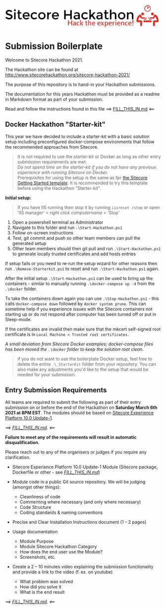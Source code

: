 ![Hackathon Logo](docs/images/hackathon.png?raw=true "Hackathon Logo")

# Submission Boilerplate

Welcome to Sitecore Hackathon 2021.

The Hackathon site can be found at http://www.sitecorehackathon.org/sitecore-hackathon-2021/

The purpose of this repository is to hand-in your Hackathon submissions.

The documentation for this years Hackathon must be provided as a readme in Markdown format as part of your submission.

Read and follow the instructions found in this file ⟹ [FILL_THIS_IN.md](FILL_THIS_IN.md) ⟸

## Docker Hackathon "Starter-kit"

This year we have decided to include a starter-kit with a basic solution setup including preconfigured docker-compose environments that follow the recommended approaches from Sitecore.

> It is not required to use the starter-kit or Docker as long as other entry submission requirements are met.  
> _Do not spend time on the starter-kit if you do not have any previous experience with running Sitecore on Docker._  
> Prerequisites for using the setup is the same as fpr [the Sitecore Getting Started template](https://doc.sitecore.com/developers/100/developer-tools/en/walkthrough--using-the-getting-started-template.html). It is recommended to try this template before using the Hackathon "Starter-kit".

__Initial setup:__
   > If you have IIS running then stop it by running `iisreset /stop` or open 'IIS manager' > _right click computername_ > 'Stop'
1. Open a powershell terminal as Administrator
2. Navigate to this folder and run `.\Start-Hackathon.ps1`
3. Follow on-screen instructions
4. Test, git commit and push so other team members can pull the generated setup
5. Other team members should then git pull and run `.\Start-Hackathon.ps1` to generate locally trusted certificates and add hosts entries

If setup fails or you need to re-run the setup wizard for other reasons then run `.\Remove-Starterkit.ps1` to reset and run `.\Start-Hackathon.ps1` again.

After the initial setup `.\Start-Hackathon.ps1` can be used to bring up the containers - similar to manually running `.\docker-compose up -d` from the `.\docker` folder.

To take the containers down again you can use `.\Stop-Hackathon.ps1` - this calls `docker-compose down` followed by `docker system prune`. This can sometime help if you experience issues with the Sitecore containers not starting up or do not respond after computer has been turned off or put in Sleep-mode.

If the certificates are invalid then make sure that the mkcert self-signed root certificate is in `Local Machine > Trusted root certificates.`

_A small deviation from Sitecore Docker examples; docker-compose files has been moved the `.\docker` folder to keep the solution root clean._

> If you do not want to use the boilerplate Docker setup, feel free to delete the entire `.\_StarterKit` folder from your repository. You can also make any adjustments you'd like to the setup that would be needed for your submission.

## Entry Submission Requirements 

All teams are required to submit the following as part of their entry submission on or before the end of the Hackathon on **Saturday March 6th 2021 at 8PM EST**. The modules should be based on [Sitecore Experience Platform 10.0 Update-1](https://dev.sitecore.net/Downloads/Sitecore_Experience_Platform/100/Sitecore_Experience_Platform_100_Update1.aspx).

_⟹ [FILL_THIS_IN.md](FILL_THIS_IN.md). ⟸_

**Failure to meet any of the requirements will result in automatic disqualification.** 

Please reach out to any of the organisers or judges if you require any clarification.

- Sitecore Experience Platform 10.0 Update-1 Module (Sitecore package, Dockerfile or other - see _[FILL_THIS_IN.md](FILL_THIS_IN.md)_)

- Module code in a public Git source repository. We will be judging (amongst other things):
  - Cleanliness of code
  - Commenting where necessary (and only where necessary)
  - Code Structure
  - Coding standards & naming conventions

- Precise and Clear Installation Instructions document (1 – 2 pages)
- Usage documentation 
  - Module Purpose
  - Module Sitecore Hackathon Category
  - How does the end user use the Module?
  - Screenshots, etc.

- Create a 2 – 10 minutes video explaining the submission functionality and provide a link to the video (f. ex. on youtube)

  - What problem was solved
  - How did you solve it
  - What is the end result

_⟹ [FILL_THIS_IN.md](FILL_THIS_IN.md). ⟸_